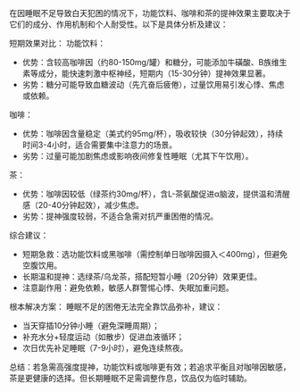在因睡眠不足导致白天犯困的情况下，功能饮料、咖啡和茶的提神效果主要取决于它们的成分、作用机制和个人耐受性。以下是具体分析及建议：

短期效果对比：
功能饮料：
- 优势：含较高咖啡因（约80-150mg/罐）和糖分，可能添加牛磺酸、B族维生素等成分，能快速刺激中枢神经，短期内（15-30分钟）提神效果显著。
- 劣势：糖分可能导致血糖波动（先亢奋后疲倦），过量饮用易引发心悸、焦虑或依赖。

咖啡：
- 优势：咖啡因含量稳定（美式约95mg/杯），吸收较快（30分钟起效），持续时间3-4小时，适合需要集中注意力的场景。
- 劣势：过量可能加剧焦虑或影响夜间修复性睡眠（尤其下午饮用）。

茶：
- 优势：咖啡因较低（绿茶约30mg/杯），含L-茶氨酸促进α脑波，提供温和清醒感（20-40分钟起效），减少焦虑。
- 劣势：提神强度较弱，不适合急需对抗严重困倦的情况。

综合建议：
- 短期急救：选功能饮料或黑咖啡（需控制单日咖啡因摄入＜400mg），但避免空腹饮用。
- 长期温和提神：选绿茶/乌龙茶，搭配短暂小睡（20分钟）效果更佳。
- 注意副作用：避免依赖，敏感人群警惕心悸、失眠加重问题。

根本解决方案：
睡眠不足的困倦无法完全靠饮品弥补，建议：
- 当天穿插10分钟小睡（避免深睡周期）；
- 补充水分+轻度运动（如散步）促进血液循环；
- 次日优先补足睡眠（7-9小时），避免连续熬夜。

总结：若急需高强度提神，功能饮料或咖啡更有效；若追求平衡且对咖啡因敏感，茶是更健康的选择。但长期睡眠不足需调整作息，饮品仅为临时辅助。